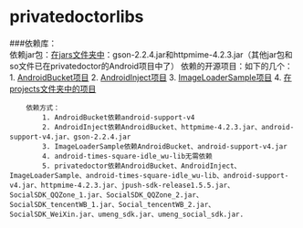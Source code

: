 privatedoctorlibs
=================

###依赖库：<br/>
		依赖jar包：[在jars文件夹中](https://github.com/wangjiegulu/privatedoctorlibs/tree/master/jars)：gson-2.2.4.jar和httpmime-4.2.3.jar（其他jar包和so文件已在privatedoctor的Android项目中了）
		依赖的开源项目：如下的几个：
			1. [AndroidBucket项目](https://github.com/wangjiegulu/AndroidBucket)
			2. [AndroidInject项目](https://github.com/wangjiegulu/androidInject)
			3. [ImageLoaderSample项目](https://github.com/wangjiegulu/ImageLoaderSample)
			4. [在projects文件夹中的项目](https://github.com/wangjiegulu/privatedoctorlibs/tree/master/projects)

		依赖方式：
			1. AndroidBucket依赖android-support-v4
			2. AndroidInject依赖AndroidBucket、httpmime-4.2.3.jar、android-support-v4.jar、gson-2.2.4.jar
			3. ImageLoaderSample依赖AndroidBucket、android-support-v4.jar
			4. android-times-square-idle_wu-lib无需依赖
			5. privatedoctor依赖AndroidBucket、AndroidInject、ImageLoaderSample、android-times-square-idle_wu-lib、android-support-v4.jar、httpmime-4.2.3.jar、jpush-sdk-release1.5.5.jar、SocialSDK_QQZone_1.jar、SocialSDK_QQZone_2.jar、SocialSDK_tencentWB_1.jar、Social_tencentWB_2.jar、SocialSDK_WeiXin.jar、umeng_sdk.jar、umeng_social_sdk.jar.
